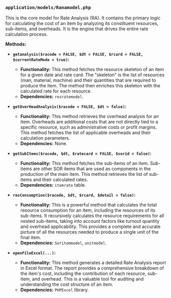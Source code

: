 ### `application/models/Ranamodel.php`

This is the core model for Rate Analysis (RA). It contains the primary logic for calculating the cost of an item by analyzing its constituent resources, sub-items, and overheads. It is the engine that drives the entire rate calculation process.

**Methods:**

*   **`getanalysis($racode = FALSE, $dt = FALSE, $rcard = FALSE, $currentRateMode = true)`:**
    *   **Functionality:** This method fetches the resource skeleton of an item for a given date and rate card. The "skeleton" is the list of resources (man, material, machine) and their quantities that are required to produce the item. The method then enriches this skeleton with the calculated rate for each resource.
    *   **Dependencies:** `resratemodel`.

*   **`getOverHeadAnalysis($racode = FALSE, $dt = false)`:**
    *   **Functionality:** This method retrieves the overhead analysis for an item. Overheads are additional costs that are not directly tied to a specific resource, such as administrative costs or profit margins. This method fetches the list of applicable overheads and their calculation parameters.
    *   **Dependencies:** None.

*   **`getSubItems($racode, $dt, $ratecard = FALSE, $sorid = false)`:**
    *   **Functionality:** This method fetches the sub-items of an item. Sub-items are other SOR items that are used as components in the production of the main item. This method retrieves the list of sub-items and their calculated rates.
    *   **Dependencies:** `itemrate` table.

*   **`resConsumption($racode, $dt, $rcard, $detail = false)`:**
    *   **Functionality:** This is a powerful method that calculates the total resource consumption for an item, including the resources of its sub-items. It recursively calculates the resource requirements for all nested sub-items, taking into account factors like turnout quantity and overhead applicability. This provides a complete and accurate picture of all the resources needed to produce a single unit of the final item.
    *   **Dependencies:** `Soritemmodel`, `unitmodel`.

*   **`openFileExcel(...)`:**
    *   **Functionality:** This method generates a detailed Rate Analysis report in Excel format. The report provides a comprehensive breakdown of the item's cost, including the contribution of each resource, sub-item, and overhead. This is a valuable tool for auditing and understanding the cost structure of an item.
    *   **Dependencies:** `PHPExcel` library.
